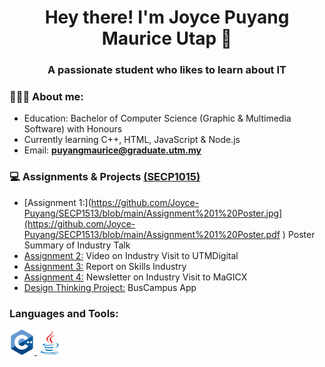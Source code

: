 <h1 align="center">Hey there! I'm Joyce Puyang Maurice Utap 👋 </h1>
<h3 align="center">A passionate student who likes to learn about IT</h3>

### 💁🏻‍♀️ About me: 
  - Education: Bachelor of Computer Science (Graphic & Multimedia Software) with Honours
  - Currently learning C++, HTML, JavaScript & Node.js
  - Email: **puyangmaurice@graduate.utm.my**

### 💻 Assignments & Projects [(SECP1015)](https://github.com/Joyce-Puyang/SECP1513)
  - [Assignment 1:](https://github.com/Joyce-Puyang/SECP1513/blob/main/Assignment%201%20Poster.jpg](https://github.com/Joyce-Puyang/SECP1513/blob/main/Assignment%201%20Poster.pdf ) Poster Summary of Industry Talk
  - [Assignment 2:](https://drive.google.com/file/d/1lzgsRV7pNt5iDBFuC1pzqf6I-4sCaKSC/view?usp=sharing) Video on Industry Visit to UTMDigital
  - [Assignment 3:](https://github.com/Joyce-Puyang/SECP1513/blob/main/Assignment%203.pdf) Report on Skills Industry 
  - [Assignment 4:](https://github.com/Joyce-Puyang/SECP1513/blob/main/Assignment%204%20Newsletter.pdf) Newsletter on Industry Visit to MaGICX
  - [Design Thinking Project:](https://github.com/Joyce-Puyang/SECP1513/tree/main/Design%20Thinking) BusCampus App

<h3 align="left">Languages and Tools:</h3>
<p align="left"> <a href="https://www.w3schools.com/cpp/" target="_blank" rel="noreferrer"> <img src="https://raw.githubusercontent.com/devicons/devicon/master/icons/cplusplus/cplusplus-original.svg" alt="cplusplus" width="40" height="40"/> </a> <a href="https://www.java.com" target="_blank" rel="noreferrer"> <img src="https://raw.githubusercontent.com/devicons/devicon/master/icons/java/java-original.svg" alt="java" width="40" height="40"/> </a> </p>



